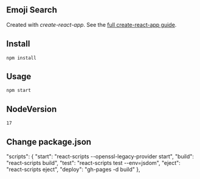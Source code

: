 Emoji Search
---

Created with *create-react-app*. See the [full create-react-app guide](https://github.com/facebookincubator/create-react-app/blob/master/packages/react-scripts/template/README.md).



Install
---

`npm install`



Usage
---

`npm start`


NodeVersion
---

`17`

Change package.json
---

"scripts": {
    "start": "react-scripts --openssl-legacy-provider start",
    "build": "react-scripts build",
    "test": "react-scripts test --env=jsdom",
    "eject": "react-scripts eject",
    "deploy": "gh-pages -d build"
  },
